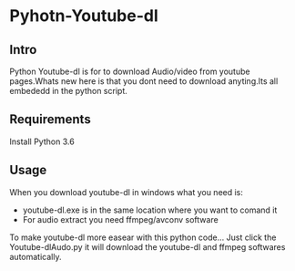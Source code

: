 # Pyhotn-Youtube-dl

## Intro
Python Youtube-dl is for to download Audio/video from youtube pages.Whats new here is that you dont need to download anyting.Its all embededd in the python script.
## Requirements
Install Python 3.6
## Usage
When you download youtube-dl in windows what you need is:
   * youtube-dl.exe is in the same location where you want to comand it 
   * For audio extract you need ffmpeg/avconv software 

To make youtube-dl more easear with this python code... Just click the Youtube-dlAudo.py it will download the youtube-dl and ffmpeg softwares automatically.
